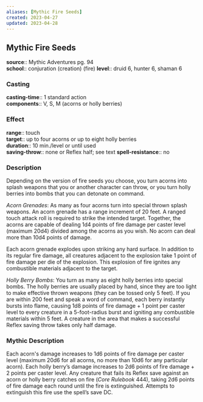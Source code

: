 ```yaml
---
aliases: [Mythic Fire Seeds]
created: 2023-04-27
updated: 2023-04-28
---
```


## Mythic Fire Seeds

**source**:: Mythic Adventures pg. 94  
**school**:: conjuration (creation) (fire)
**level**:: druid 6, hunter 6, shaman 6

### Casting

**casting-time**:: 1 standard action  
**components**:: V, S, M (acorns or holly berries)

### Effect

**range**:: touch  
**target**:: up to four acorns or up to eight holly berries  
**duration**:: 10 min./level or until used  
**saving-throw**:: none or Reflex half; see text
**spell-resistance**:: no

### Description

Depending on the version of fire seeds you choose, you turn acorns into splash weapons that you or another character can throw, or you turn holly berries into bombs that you can detonate on command.  
  
*Acorn Grenades*: As many as four acorns turn into special thrown splash weapons. An acorn grenade has a range increment of 20 feet. A ranged touch attack roll is required to strike the intended target. Together, the acorns are capable of dealing 1d4 points of fire damage per caster level (maximum 20d4) divided among the acorns as you wish. No acorn can deal more than 10d4 points of damage.  
  
Each acorn grenade explodes upon striking any hard surface. In addition to its regular fire damage, all creatures adjacent to the explosion take 1 point of fire damage per die of the explosion. This explosion of fire ignites any combustible materials adjacent to the target.  
  
*Holly Berry Bombs*: You turn as many as eight holly berries into special bombs. The holly berries are usually placed by hand, since they are too light to make effective thrown weapons (they can be tossed only 5 feet). If you are within 200 feet and speak a word of command, each berry instantly bursts into flame, causing 1d8 points of fire damage + 1 point per caster level to every creature in a 5-foot-radius burst and igniting any combustible materials within 5 feet. A creature in the area that makes a successful Reflex saving throw takes only half damage.

### Mythic Description

Each acorn's damage increases to 1d6 points of fire damage per caster level (maximum 20d6 for all acorns, no more than 10d6 for any particular acorn). Each holly berry’s damage increases to 2d6 points of fire damage + 2 points per caster level. Any creature that fails its Reflex save against an acorn or holly berry catches on fire (*Core Rulebook* 444), taking 2d6 points of fire damage each round until the fire is extinguished. Attempts to extinguish this fire use the spell’s save DC.
